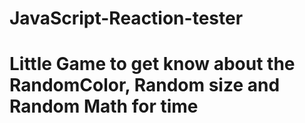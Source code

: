 # JavaScript-Reaction-tester

# Little Game to get know about the RandomColor, Random size and Random Math for time
